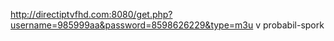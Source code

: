 http://directiptvfhd.com:8080/get.php?username=985999aa&password=8598626229&type=m3u v
probabil-spork
